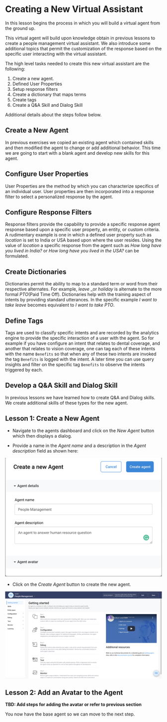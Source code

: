 # Creating a New Virtual Assistant

In this lesson begins the process in which you will build a virtual agent from the ground up.

This virtual agent will build upon knowledge obtain in previous lessons to create a people management
virtual assistant. We also introduce some additional topics that permit the customization of the response based
on the specific user interacting with the virtual assistant.

The high level tasks needed to create this new virtual assistant are the following:

1. Create a new agent.
2. Defined User Properties 
4. Setup response filters
3. Create a dictionary that maps terms
5. Create tags
5. Create a Q&A Skill and Dialog Skill

Additional details about the steps follow below.

## Create a New Agent

In previous exercises we copied an existing agent which contained skills and then modified the agent to change
or add additional behavior. This time we are going to start with a blank agent and develop new skills for
this agent.

## Configure User Properties

User Properties are the method by which you can characterize specifics of an individual user. User properties
are then incorporated into a response filter to select a personalized response by the agent.

## Configure Response Filters

Response filters provide the capability to provide a specific response agent response based upon a specific
user property, an entity, or custom criteria. A rudimentary example is one in which a defined user property such
as _location_ is set to India or USA based upon where the user resides. Using the value of _location_ a
specific response from the agent such as _How long have you lived in India?_ or
_How long have you lived in the USA?_ can be formulated.

## Create Dictionaries

Dictionaries permit the ability to map to  a standard term or word from their respective alternates. For example,
_leave_ _or _holiday_ is alternate to the more formal _PTO_(Paid Time Off). Dictionaries help with the
training aspect of intents by providing standard utterances. In the specific example _I want to take leave_
becomes equivalent to _I want to take PTO_.

## Define Tags

Tags are used to classify specific intents and are recorded by the analytics engine to provide the specific
interaction of a user with the agent. So for example if you have configure an intent that relates to dental
coverage, and another that relates to vision coverage, one can tag each of these intents with the name
`Benefits` so that when any of these two intents are invoked the tag `Benefits` is logged with the intent.
A later time you can use query insights and filter on the specific tag `Benefits` to observe the intents
triggered by each.

## Develop a Q&A Skill and Dialog Skill

In previous lessons we have learned how to create Q&A and Dialog skills. We create additional skills of
these types for the new agent.

## Lesson 1: Create a New Agent

- Navigate to the agents dashboard and click on the _New Agent_ button which then displays a dialog.

- Provide a name in the _Agent name_ and a description in the _Agent description_ field as shown here:

![New agent dialog](contents/new-agent/images/new-agent-dialog.png)

- Click on the _Create Agent_ button to create the new agent.

![New agent](contents/new-agent/images/new-agent-landing.png)

## Lesson 2: Add an Avatar to the Agent

**TBD: Add steps for adding the avatar or refer to previous section**


You now have the base agent so we can move to the next step.



